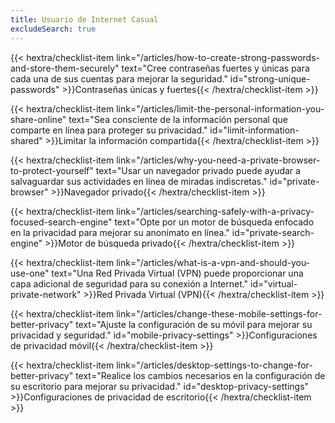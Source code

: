 ```yaml
---
title: Usuario de Internet Casual
excludeSearch: true
---
```

{{< hextra/checklist-item link="/articles/how-to-create-strong-passwords-and-store-them-securely" text="Cree contraseñas fuertes y únicas para cada una de sus cuentas para mejorar la seguridad." id="strong-unique-passwords" >}}Contraseñas únicas y fuertes{{< /hextra/checklist-item >}}

{{< hextra/checklist-item link="/articles/limit-the-personal-information-you-share-online" text="Sea consciente de la información personal que comparte en línea para proteger su privacidad." id="limit-information-shared" >}}Limitar la información compartida{{< /hextra/checklist-item >}}

{{< hextra/checklist-item link="/articles/why-you-need-a-private-browser-to-protect-yourself" text="Usar un navegador privado puede ayudar a salvaguardar sus actividades en línea de miradas indiscretas." id="private-browser" >}}Navegador privado{{< /hextra/checklist-item >}}

{{< hextra/checklist-item link="/articles/searching-safely-with-a-privacy-focused-search-engine" text="Opte por un motor de búsqueda enfocado en la privacidad para mejorar su anonimato en línea." id="private-search-engine" >}}Motor de búsqueda privado{{< /hextra/checklist-item >}}

{{< hextra/checklist-item link="/articles/what-is-a-vpn-and-should-you-use-one" text="Una Red Privada Virtual (VPN) puede proporcionar una capa adicional de seguridad para su conexión a Internet." id="virtual-private-network" >}}Red Privada Virtual (VPN){{< /hextra/checklist-item >}}

{{< hextra/checklist-item link="/articles/change-these-mobile-settings-for-better-privacy" text="Ajuste la configuración de su móvil para mejorar su privacidad y seguridad." id="mobile-privacy-settings" >}}Configuraciones de privacidad móvil{{< /hextra/checklist-item >}}

{{< hextra/checklist-item link="/articles/desktop-settings-to-change-for-better-privacy" text="Realice los cambios necesarios en la configuración de su escritorio para mejorar su privacidad." id="desktop-privacy-settings" >}}Configuraciones de privacidad de escritorio{{< /hextra/checklist-item >}}